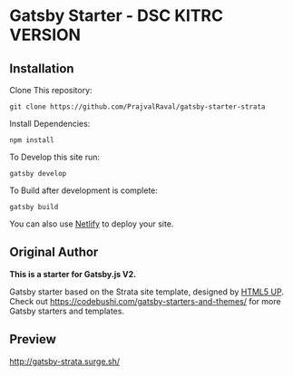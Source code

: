 # Gatsby Starter - DSC KITRC VERSION

## Installation

Clone This repository:

    git clone https://github.com/PrajvalRaval/gatsby-starter-strata

Install Dependencies:

    npm install

To Develop this site run:

    gatsby develop

To Build after development is complete:

    gatsby build

You can also use [Netlify](https://www.netlify.com/) to deploy your site.

## Original Author

**This is a starter for Gatsby.js V2.**

Gatsby starter based on the Strata site template, designed by [HTML5 UP](https://html5up.net/strata). Check out https://codebushi.com/gatsby-starters-and-themes/ for more Gatsby starters and templates.

## Preview

http://gatsby-strata.surge.sh/
